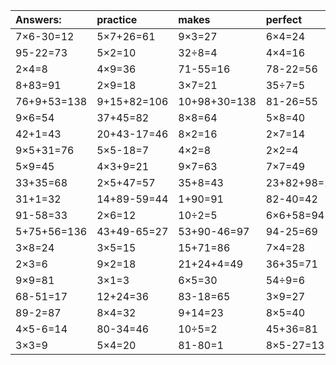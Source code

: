 | Answers: | practice | makes | perfect | ! |
| :--- | :--- | :--- | :--- | :--- |
| 7×6-30=12 | 5×7+26=61 | 9×3=27 | 6×4=24 | 7+72+1=80 | 
| 95-22=73 | 5×2=10 | 32÷8=4 | 4×4=16 | 51+9=60 | 
| 2×4=8 | 4×9=36 | 71-55=16 | 78-22=56 | 5+1=6 | 
| 8+83=91 | 2×9=18 | 3×7=21 | 35÷7=5 | 12÷4=3 | 
| 76+9+53=138 | 9+15+82=106 | 10+98+30=138 | 81-26=55 | 62-6=56 | 
| 9×6=54 | 37+45=82 | 8×8=64 | 5×8=40 | 62+69-55=76 | 
| 42+1=43 | 20+43-17=46 | 8×2=16 | 2×7=14 | 12-9=3 | 
| 9×5+31=76 | 5×5-18=7 | 4×2=8 | 2×2=4 | 6×7-38=4 | 
| 5×9=45 | 4×3+9=21 | 9×7=63 | 7×7=49 | 80-18=62 | 
| 33+35=68 | 2×5+47=57 | 35+8=43 | 23+82+98=203 | 4×6-14=10 | 
| 31+1=32 | 14+89-59=44 | 1+90=91 | 82-40=42 | 13+90-64=39 | 
| 91-58=33 | 2×6=12 | 10÷2=5 | 6×6+58=94 | 71-44=27 | 
| 5+75+56=136 | 43+49-65=27 | 53+90-46=97 | 94-25=69 | 22+58+39=119 | 
| 3×8=24 | 3×5=15 | 15+71=86 | 7×4=28 | 3×4=12 | 
| 2×3=6 | 9×2=18 | 21+24+4=49 | 36+35=71 | 3×6=18 | 
| 9×9=81 | 3×1=3 | 6×5=30 | 54÷9=6 | 77-10=67 | 
| 68-51=17 | 12+24=36 | 83-18=65 | 3×9=27 | 67-10=57 | 
| 89-2=87 | 8×4=32 | 9+14=23 | 8×5=40 | 1×9=9 | 
| 4×5-6=14 | 80-34=46 | 10÷5=2 | 45+36=81 | 56-18=38 | 
| 3×3=9 | 5×4=20 | 81-80=1 | 8×5-27=13 | 45÷5=9 | 

